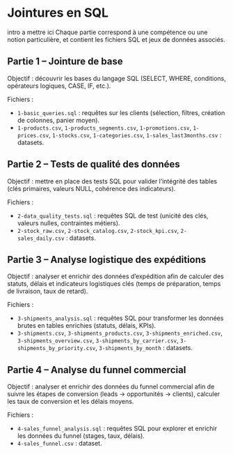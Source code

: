 # Jointures en SQL

intro a mettre ici
Chaque partie correspond à une compétence ou une notion particulière, et contient les fichiers SQL et jeux de données associés.

## Partie 1 – Jointure de base

Objectif : découvrir les bases du langage SQL (SELECT, WHERE, conditions, opérateurs logiques, CASE, IF, etc.).

Fichiers :
- `1-basic_queries.sql` : requêtes sur les clients (sélection, filtres, création de colonnes, panier moyen).
- `1-products.csv`, `1-products_segments.csv`, `1-promotions.csv`, `1-prices.csv`, `1-stocks.csv`, `1-categories.csv`, `1-sales_last3months.csv` : datasets.

## Partie 2 – Tests de qualité des données

Objectif : mettre en place des tests SQL pour valider l’intégrité des tables (clés primaires, valeurs NULL, cohérence des indicateurs).

Fichiers :

- `2-data_quality_tests.sql` : requêtes SQL de test (unicité des clés, valeurs nulles, contraintes métiers).
- `2-stock_raw.csv`, `2-stock_catalog.csv`, `2-stock_kpi.csv`, `2-sales_daily.csv` : datasets.

## Partie 3 – Analyse logistique des expéditions

Objectif : analyser et enrichir des données d’expédition afin de calculer des statuts, délais et indicateurs logistiques clés (temps de préparation, temps de livraison, taux de retard).

Fichiers :

- `3-shipments_analysis.sql` : requêtes SQL pour transformer les données brutes en tables enrichies (statuts, délais, KPIs).
- `3-shipments.csv`, `3-shipments_products.csv`, `3-shipments_enriched.csv`, `3-shipments_overview.csv`, `3-shipments_by_carrier.csv`, `3-shipments_by_priority.csv`, `3-shipments_by_month` : datasets.

## Partie 4 – Analyse du funnel commercial

Objectif : analyser et enrichir des données du funnel commercial afin de suivre les étapes de conversion (leads → opportunités → clients), calculer les taux de conversion et les délais moyens.

Fichiers :
- `4-sales_funnel_analysis.sql` : requêtes SQL pour explorer et enrichir les données du funnel (stages, taux, délais).
- `4-sales_funnel.csv` : dataset.
